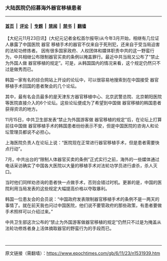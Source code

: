 ### 大陆医院仍招募海外器官移植患者

---

#### [首页](../../../..?n1531939) &nbsp;|&nbsp; [评论](../../../../../epoch-comment?n1531939) &nbsp;|&nbsp; [专题](../../../../../epoch-special?n1531939) &nbsp;|&nbsp; [禁闻](../../../../../epoch-news?n1531939) &nbsp;|&nbsp; [禁书](../../../../../books?n1531939) &nbsp;|&nbsp; [翻墙](https://github.com/gfw-breaker/nogfw/blob/master/README.md?n1531939)


<div class="post_content" id="artbody" itemprop="articleBody">
 <!-- article content begin -->
 <p>
  【大纪元11月23日讯】(大纪元记者金松首尔报导)从今年3月开始，相继有几位证人暴露了中国医院
  <ok href="https://www.epochtimes.com/gb/tag/%E5%99%A8%E5%AE%98.html">
   器官
  </ok>
  移植手术的器官不仅来自于死刑犯，还来自于受当局迫害的法轮功修炼者。 因有很多国家政府、人权团体和媒体职责中共的这一野蛮行为，中共相继公布限制器官买卖的条例以掩盖罪行。最近中共当局又公布了“禁止为外国人做 器官移植的规定”。可是，从韩国国内的情况来看，这个规定仍然只不过是做秀而已。
 </p>
 <p>
  韩国一家有名的综合网站上开设的论坛中，可以很容易地搜索到在中国接受
  <ok href="https://www.epochtimes.com/gb/tag/%E5%99%A8%E5%AE%98.html">
   器官
  </ok>
  移植手术回国的患者聚会的几个论坛。
 </p>
 <p>
  其中，最有名会员最多的是天津东方器官移植中心、北京武警总院、北京朝阳医院等医院直接介入的6个论坛。这些论坛便成为了希望到中国做 器官移植的韩国患者获得资讯的地方。
 </p>
 <p>
  11月15日，中共卫生部发表“禁止为外国游客做 器官移植的规定”后，在论坛上打算前往中国做 器官移植手术的韩国患者纷纷表示不安，但是中国医院的咨询人和论坛管理员都说不必担心。
 </p>
 <p>
  上海医院负责人在论坛上说：“医院现在正常进行器官移植手术，但是患者需要快点行动”。
 </p>
 <p>
  7月，中共出台的“限制人体器官买卖的条例”正式实行之前，海外的一些媒体通过电话采访确实了中国各大医院以大量的移植手术对法轮功学员进行虐杀，杀人灭口。
 </p>
 <p>
  当时他们同样劝咨询的患者快一点做手术，否则会错过时机。更甚的是，中国的医院利用当局发表的这些规定大幅提高价格以夺取暴利。
 </p>
 <p>
  韩国一位患友会的会员说：“中国政府发表限制器官移植手术的条例不是一两天的事情了。就在前天我也问过中国医院，他们说不要管政府的那些政策，有患者要做手术照样可以介绍过来。”
 </p>
 <p>
  中共卫生部这次公布的“禁止为外国游客做器官移植的规定”仍然只不过是为掩盖从法轮功修炼者身上活体摘取器官的野蛮行为的手段而已。
 </p>
 <p>
  <font color="#ffffff">
   (http://www.dajiyuan.com)
  </font>
 </p>
 <!-- article content end -->
 <div id="below_article_ad">
 </div>
</div>


---

原文链接（需翻墙）：https://www.epochtimes.com/gb/6/11/23/n1531939.htm
